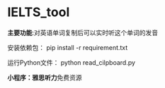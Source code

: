 # IELTS_tool
**主要功能**:对英语单词复制后可以实时听这个单词的发音

安装依赖包：
pip install -r requirement.txt

运行Python文件：
python read_cilpboard.py

**小程序：雅思听力**免费资源
